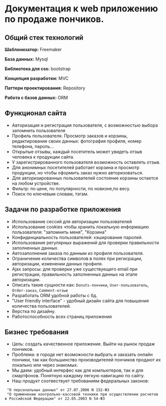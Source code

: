 # Документация к web приложению по продаже пончиков.
## Общий стек технологий
**Шаблонизатор:** Freemaker

**База данных:** Mysql

**Библиотека для css:** bootstrap

**Концепция разработки:** MVC

**Паттерн проектирования:** Repository

**Работа с базов данных:** ORM

## Функционал сайта
* Авторизация и регистрация пользователя, с возможностью выбора запомнить пользователя
* Профиль пользователя. Просмотр заказов и корзины, редактирование своих данных: фотография профиля, номер телефона, пароль...
* Открытые отзывы, каждый посетитель может увидеть отзыв человека к продукции сайта.
* У зарегистрированного пользователя возможность оставлять отзыв.
* Для анонимных посетителей работает корзина и просмотр продукции, но чтобы оформить заказ нужно авторизоваться.
* Для авторизированных пользователей состояние корзины остается на любом устройстве.
* Фильтр: по цене, по популярности, по новизне,по весу.
* Поиск по ключевым словам, тэгам.

## Задачи по разработке приложения
* Использование сессий для авторизации пользователей
* Использование cookies чтобы хранить локальную информацию пользователя: "запомнить меня", "Корзина"
* Конфиденциальность пользователей: хэширование паролей.
* Использование регулярных выражений для проверки правильности заполненных данных.
* Автозаполнения заказа по данным из профиля пользователя.
* Ограничение количества символов в полях при регисрации, авторизации, изменении данных профиля.
* Ajax запросы: для проверки уже существуещего email при регистрации, правильность заполненных данных на этапе авторизации.
* Описать такие сущности как: `Donuts-пончики`, `User-пользователь`, `Order-заказ`, `Сomment-отзыв`
* Разработать ORM удобной работы с бд.
* "User friendly interface" - удобный дизайн сайта для повышения количества пользователей.
* Верстка по дизайну.
* Работоспособность всех страниц приложения

## Бизнес требования
* Цель: создать качественное приложение. Выйти на рынок продаж пончиков.
* Проблема: в городе нет возможности выбрать и заказать онлайн пончики, так как большинство производителей пончиков продают их локально или через знакомых.
* Мы даем: удобный интерфес как для компьютеров, так и для смартфонов. Понятную каждому легкую навигацию по сайту.
* Наш продукт соотвествует требованиям федеральных законов: 
```text
 "О персональных данных" от 27.07.2006 N 152-ФЗ
 "О применении контрольно-кассовой техники при осуществлении расчетов в Российской Федерации" от 22.05.2003 N 54-ФЗ
``` 


